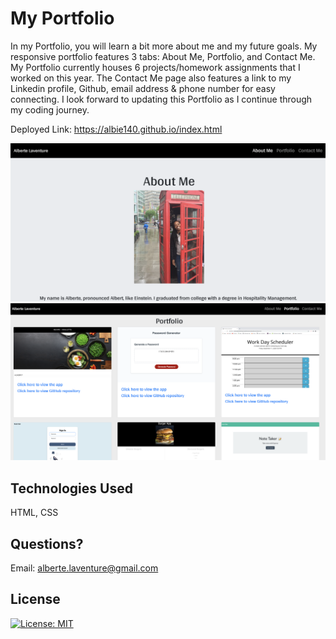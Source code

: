 # My Portfolio

In my Portfolio, you will learn a bit more about me and my future goals. My responsive portfolio features 3 tabs: About Me, Portfolio, and Contact Me. My Portfolio currently houses 6 projects/homework assignments that I worked on this year. The Contact Me page also features a link to my Linkedin profile, Github, email address & phone number for easy connecting. I look forward to updating this Portfolio as I continue through my coding journey.

Deployed Link: https://albie140.github.io/index.html

![About Me Image](Assets/AboutMe.png)
![Portfolio Image](Assets/Portfolio.png)


## Technologies Used
HTML, CSS


## Questions?
Email: alberte.laventure@gmail.com

## License
[![License: MIT](https://img.shields.io/badge/License-MIT-yellow.svg)](https://opensource.org/licenses/MIT)
